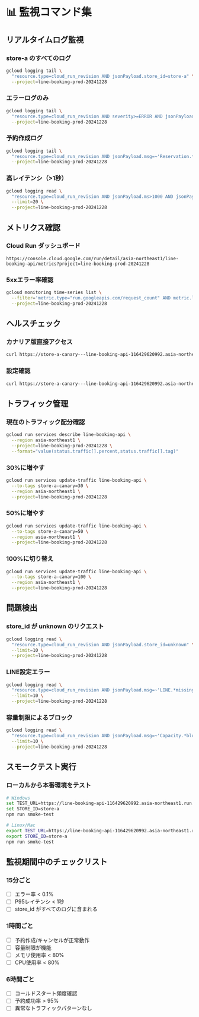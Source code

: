 # 📊 監視コマンド集

## リアルタイムログ監視

### store-a のすべてのログ
```bash
gcloud logging tail \
  "resource.type=cloud_run_revision AND jsonPayload.store_id=store-a" \
  --project=line-booking-prod-20241228
```

### エラーログのみ
```bash
gcloud logging tail \
  "resource.type=cloud_run_revision AND severity>=ERROR AND jsonPayload.store_id=store-a" \
  --project=line-booking-prod-20241228
```

### 予約作成ログ
```bash
gcloud logging tail \
  "resource.type=cloud_run_revision AND jsonPayload.msg=~'Reservation.*created' AND jsonPayload.store_id=store-a" \
  --project=line-booking-prod-20241228
```

### 高レイテンシ（>1秒）
```bash
gcloud logging read \
  "resource.type=cloud_run_revision AND jsonPayload.ms>1000 AND jsonPayload.store_id=store-a" \
  --limit=20 \
  --project=line-booking-prod-20241228
```

## メトリクス確認

### Cloud Run ダッシュボード
```
https://console.cloud.google.com/run/detail/asia-northeast1/line-booking-api/metrics?project=line-booking-prod-20241228
```

### 5xxエラー率確認
```bash
gcloud monitoring time-series list \
  --filter='metric.type="run.googleapis.com/request_count" AND metric.labels.response_code_class="5xx"' \
  --project=line-booking-prod-20241228
```

## ヘルスチェック

### カナリア版直接アクセス
```bash
curl https://store-a-canary---line-booking-api-116429620992.asia-northeast1.run.app/api/health
```

### 設定確認
```bash
curl https://store-a-canary---line-booking-api-116429620992.asia-northeast1.run.app/api/config
```

## トラフィック管理

### 現在のトラフィック配分確認
```bash
gcloud run services describe line-booking-api \
  --region asia-northeast1 \
  --project=line-booking-prod-20241228 \
  --format="value(status.traffic[].percent,status.traffic[].tag)"
```

### 30%に増やす
```bash
gcloud run services update-traffic line-booking-api \
  --to-tags store-a-canary=30 \
  --region asia-northeast1 \
  --project=line-booking-prod-20241228
```

### 50%に増やす
```bash
gcloud run services update-traffic line-booking-api \
  --to-tags store-a-canary=50 \
  --region asia-northeast1 \
  --project=line-booking-prod-20241228
```

### 100%に切り替え
```bash
gcloud run services update-traffic line-booking-api \
  --to-tags store-a-canary=100 \
  --region asia-northeast1 \
  --project=line-booking-prod-20241228
```

## 問題検出

### store_id が unknown のリクエスト
```bash
gcloud logging read \
  "resource.type=cloud_run_revision AND jsonPayload.store_id=unknown" \
  --limit=10 \
  --project=line-booking-prod-20241228
```

### LINE設定エラー
```bash
gcloud logging read \
  "resource.type=cloud_run_revision AND jsonPayload.msg=~'LINE.*missing'" \
  --limit=10 \
  --project=line-booking-prod-20241228
```

### 容量制限によるブロック
```bash
gcloud logging read \
  "resource.type=cloud_run_revision AND jsonPayload.msg=~'Capacity.*blocked'" \
  --limit=10 \
  --project=line-booking-prod-20241228
```

## スモークテスト実行

### ローカルから本番環境をテスト
```bash
# Windows
set TEST_URL=https://line-booking-api-116429620992.asia-northeast1.run.app
set STORE_ID=store-a
npm run smoke-test

# Linux/Mac
export TEST_URL=https://line-booking-api-116429620992.asia-northeast1.run.app
export STORE_ID=store-a
npm run smoke-test
```

## 監視期間中のチェックリスト

### 15分ごと
- [ ] エラー率 < 0.1%
- [ ] P95レイテンシ < 1秒
- [ ] store_id がすべてのログに含まれる

### 1時間ごと
- [ ] 予約作成/キャンセルが正常動作
- [ ] 容量制限が機能
- [ ] メモリ使用率 < 80%
- [ ] CPU使用率 < 80%

### 6時間ごと
- [ ] コールドスタート頻度確認
- [ ] 予約成功率 > 95%
- [ ] 異常なトラフィックパターンなし